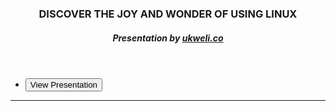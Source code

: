 <section class="linux-highlight">
<header>
<div class="header">
<h3> DISCOVER THE JOY AND WONDER OF USING LINUX</h3>
<h5> Presentation by <span><a href="http://ukweli.co" target="_blank">ukweli.co</a></span> </h5>
</div>
</header>
<article>
<div class="links-to-presentation">
<ul class="list-inline">
<li><a href="{{site.github.url}}/linux"><button class="btn button-primary"> View Presentation </button></a> </li>
<!-- <li><button class="btn button-primary"> PDF </button> </li>
<li><button class="btn button-primary"> Go to Ukweli </button> </li> -->
</ul>
</div>
</article>
</section>
<hr/>

